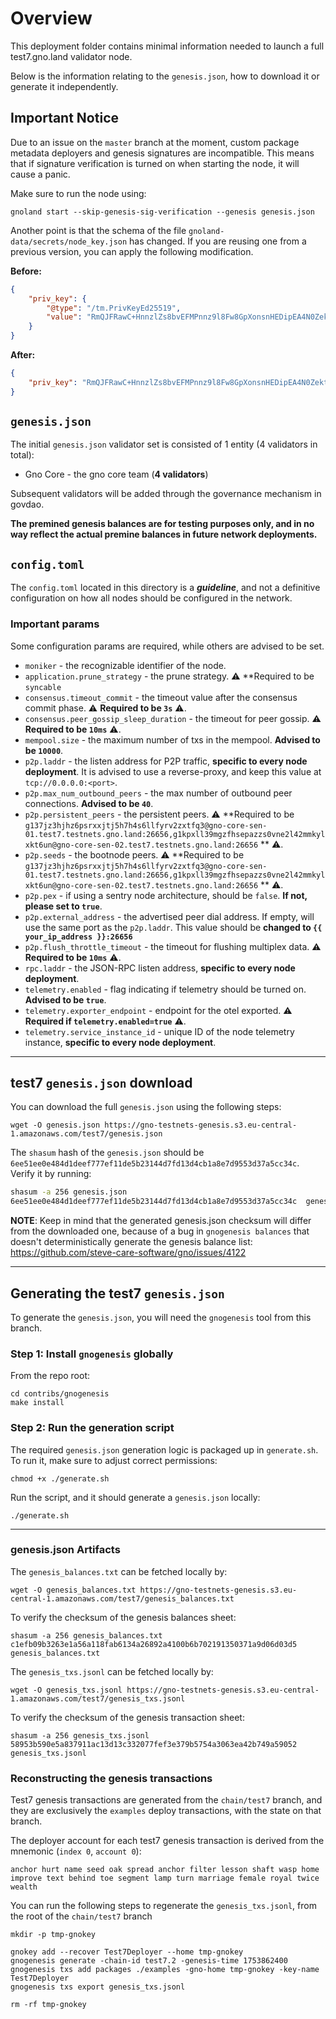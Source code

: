 # Overview

This deployment folder contains minimal information needed to launch a full test7.gno.land validator node.

Below is the information relating to the `genesis.json`, how to download it or generate it independently.

## Important Notice

Due to an issue on the `master` branch at the moment, custom package metadata deployers and genesis signatures are
incompatible. This means that if signature verification is turned on when starting the node, it will cause a panic.

Make sure to run the node using:

```shell
gnoland start --skip-genesis-sig-verification --genesis genesis.json
```

Another point is that the schema of the file `gnoland-data/secrets/node_key.json` has changed. If you are reusing one from a previous version, you can apply the following modification.

**Before:**

```json
{
    "priv_key": {
        "@type": "/tm.PrivKeyEd25519",
        "value": "RmQJFRawC+HnnzlZs8bvEFMPnnz9l8Fw8GpXonsnHEDipEA4N0Zekt/H8XSkEcb6FjWd5Ic13ZjefYJnsUCazg=="
    }
}
```

**After:**

```json
{
    "priv_key": "RmQJFRawC+HnnzlZs8bvEFMPnnz9l8Fw8GpXonsnHEDipEA4N0Zekt/H8XSkEcb6FjWd5Ic13ZjefYJnsUCazg=="
}
```

## `genesis.json`

The initial `genesis.json` validator set is consisted of 1 entity (4 validators in total):

- Gno Core - the gno core team (**4 validators**)

Subsequent validators will be added through the governance mechanism in govdao.

**The premined genesis balances are for testing purposes only, and in no way reflect the actual premine balances
in future network deployments.**

## `config.toml`

The `config.toml` located in this directory is a **_guideline_**, and not a definitive configuration on how
all nodes should be configured in the network.

### Important params

Some configuration params are required, while others are advised to be set.

- `moniker` - the recognizable identifier of the node.
- `application.prune_strategy` - the prune strategy. ⚠️ **Required to be `syncable`
- `consensus.timeout_commit` - the timeout value after the consensus commit phase. ⚠️ **Required to be `3s`** ⚠️.
- `consensus.peer_gossip_sleep_duration` - the timeout for peer gossip. ⚠️ **Required to be `10ms`** ⚠️.
- `mempool.size` - the maximum number of txs in the mempool. **Advised to be `10000`**.
- `p2p.laddr` - the listen address for P2P traffic, **specific to every node deployment**. It is advised to use a
  reverse-proxy, and keep this value at `tcp://0.0.0.0:<port>`.
- `p2p.max_num_outbound_peers` - the max number of outbound peer connections. **Advised to be `40`**.
- `p2p.persistent_peers` - the persistent peers. ⚠️ **Required to be
  `g137jz3hjhz6psrxxjtj5h7h4s6llfyrv2zxtfq3@gno-core-sen-01.test7.testnets.gno.land:26656,g1kpxll39mgzfhsepazzs0vne2l42mmkylxkt6un@gno-core-sen-02.test7.testnets.gno.land:26656`
  ** ⚠️.
- `p2p.seeds` - the bootnode peers. ⚠️ **Required to be
  `g137jz3hjhz6psrxxjtj5h7h4s6llfyrv2zxtfq3@gno-core-sen-01.test7.testnets.gno.land:26656,g1kpxll39mgzfhsepazzs0vne2l42mmkylxkt6un@gno-core-sen-02.test7.testnets.gno.land:26656`
  ** ⚠️.
- `p2p.pex` - if using a sentry node architecture, should be `false`. **If not, please set to `true`**.
- `p2p.external_address` - the advertised peer dial address. If empty, will use the same port as the `p2p.laddr`. This
  value should be **changed to `{{ your_ip_address }}:26656`**
- `p2p.flush_throttle_timeout` - the timeout for flushing multiplex data. ⚠️ **Required to be `10ms`** ⚠️.
- `rpc.laddr` - the JSON-RPC listen address, **specific to every node deployment**.
- `telemetry.enabled` - flag indicating if telemetry should be turned on. **Advised to be `true`**.
- `telemetry.exporter_endpoint` - endpoint for the otel exported. ⚠️ **Required if `telemetry.enabled=true`** ⚠️.
- `telemetry.service_instance_id` - unique ID of the node telemetry instance, **specific to every node deployment**.

---

## test7 `genesis.json` download

You can download the full `genesis.json` using the following steps:

```shell
wget -O genesis.json https://gno-testnets-genesis.s3.eu-central-1.amazonaws.com/test7/genesis.json
```

The `shasum` hash of the `genesis.json` should be `6ee51ee0e484d1deef777ef11de5b23144d7fd13d4cb1a8e7d9553d37a5cc34c`.
Verify it by running:

```sh
shasum -a 256 genesis.json
6ee51ee0e484d1deef777ef11de5b23144d7fd13d4cb1a8e7d9553d37a5cc34c  genesis.json
```

**NOTE**: Keep in mind that the generated genesis.json checksum will differ from the downloaded one,
because of a bug in `gnogenesis balances` that doesn't deterministically generate the genesis balance list:
https://github.com/steve-care-software/gno/issues/4122

---

## Generating the test7 `genesis.json`

To generate the `genesis.json`, you will need the `gnogenesis` tool from this branch.

### Step 1: Install `gnogenesis` globally

From the repo root:

```shell
cd contribs/gnogenesis
make install
```

### Step 2: Run the generation script

The required `genesis.json` generation logic is packaged up in `generate.sh`.
To run it, make sure to adjust correct permissions:

```shell
chmod +x ./generate.sh
```

Run the script, and it should generate a `genesis.json` locally:

```shell
./generate.sh
```

---

### genesis.json Artifacts

The `genesis_balances.txt` can be fetched locally by:

```shell
wget -O genesis_balances.txt https://gno-testnets-genesis.s3.eu-central-1.amazonaws.com/test7/genesis_balances.txt
```

To verify the checksum of the genesis balances sheet:

```shell
shasum -a 256 genesis_balances.txt
c1efb09b3263e1a56a118fab6134a26892a4100b6b702191350371a9d06d03d5  genesis_balances.txt
```

The `genesis_txs.jsonl` can be fetched locally by:

```shell
wget -O genesis_txs.jsonl https://gno-testnets-genesis.s3.eu-central-1.amazonaws.com/test7/genesis_txs.jsonl
```

To verify the checksum of the genesis transaction sheet:

```shell
shasum -a 256 genesis_txs.jsonl
58953b590e5a837911ac13d13c332077fef3e379b5754a3063ea42b749a59052  genesis_txs.jsonl
```

### Reconstructing the genesis transactions

Test7 genesis transactions are generated from the `chain/test7` branch, and they are exclusively the `examples` deploy
transactions, with the state on that branch.

The deployer account for each test7 genesis transaction is derived from the mnemonic (`index 0`, `account 0`):

```shell
anchor hurt name seed oak spread anchor filter lesson shaft wasp home improve text behind toe segment lamp turn marriage female royal twice wealth
```

You can run the following steps to regenerate the `genesis_txs.jsonl`, from the root of the `chain/test7` branch

```shell
mkdir -p tmp-gnokey

gnokey add --recover Test7Deployer --home tmp-gnokey
gnogenesis generate -chain-id test7.2 -genesis-time 1753862400
gnogenesis txs add packages ./examples -gno-home tmp-gnokey -key-name Test7Deployer
gnogenesis txs export genesis_txs.jsonl

rm -rf tmp-gnokey
```
